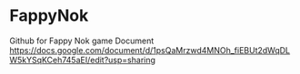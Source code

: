# FappyNok
Github for Fappy Nok game
Document https://docs.google.com/document/d/1psQaMrzwd4MNOh_fiEBUt2dWqDLW5kYSqKCeh745aEI/edit?usp=sharing
